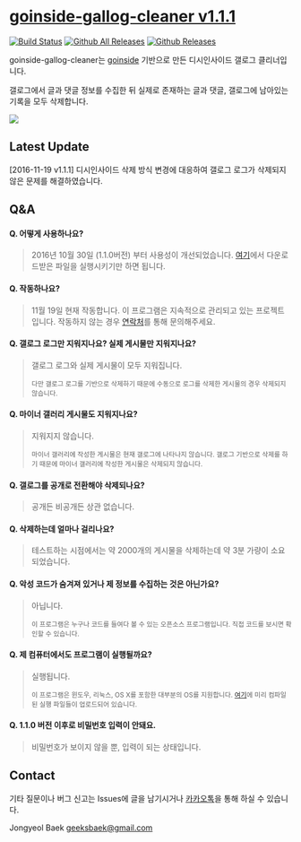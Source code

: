 # [goinside-gallog-cleaner v1.1.1](https://github.com/geeksbaek/goinside-gallog-cleaner/releases/latest)
[![Build Status](https://travis-ci.org/geeksbaek/goinside-gallog-cleaner.svg?branch=master)](https://travis-ci.org/geeksbaek/goinside-gallog-cleaner)
[![Github All Releases](https://img.shields.io/github/downloads/geeksbaek/goinside-gallog-cleaner/total.svg)]()
[![Github Releases](https://img.shields.io/github/downloads/geeksbaek/goinside-gallog-cleaner/latest/total.svg)]()

goinside-gallog-cleaner는 [goinside](https://github.com/geeksbaek/goinside) 기반으로 만든 디시인사이드 갤로그 클리너입니다. 

갤로그에서 글과 댓글 정보를 수집한 뒤 실제로 존재하는 글과 댓글, 갤로그에 남아있는 기록을 모두 삭제합니다.

![](https://raw.githubusercontent.com/geeksbaek/goinside-gallog-cleaner/91af82a50859be6e6f04e7f4fc652b4476f14d61/guide.gif)

## Latest Update
[2016-11-19 v1.1.1] 디시인사이드 삭제 방식 변경에 대응하여 갤로그 로그가 삭제되지 않은 문제를 해결하였습니다.

## Q&A
#### Q. 어떻게 사용하나요?
> 2016년 10월 30일 (1.1.0버전) 부터 사용성이 개선되었습니다. [여기](https://github.com/geeksbaek/goinside-gallog-cleaner/releases/latest)에서 다운로드받은 파일을 실행시키기만 하면 됩니다.

#### Q. 작동하나요?
> 11월 19일 현재 작동합니다. 이 프로그램은 지속적으로 관리되고 있는 프로젝트입니다. 작동하지 않는 경우 [연락처](#contact)를 통해 문의해주세요.

#### Q. 갤로그 로그만 지워지나요? 실제 게시물만 지워지나요?
> 갤로그 로그와 실제 게시물이 모두 지워집니다.
>
> <sub>다만 갤로그 로그를 기반으로 삭제하기 때문에 수동으로 로그를 삭제한 게시물의 경우 삭제되지 않습니다.</sub>

#### Q. 마이너 갤러리 게시물도 지워지나요?
> 지워지지 않습니다. 
>
> <sub>마이너 갤러리에 작성한 게시물은 현재 갤로그에 나타나지 않습니다. 갤로그 기반으로 삭제를 하기 때문에 마이너 갤러리에 작성한 게시물은 삭제되지 않습니다.</sub>

#### Q. 갤로그를 공개로 전환해야 삭제되나요?
> 공개든 비공개든 상관 없습니다.

#### Q. 삭제하는데 얼마나 걸리나요?
> 테스트하는 시점에서는 약 2000개의 게시물을 삭제하는데 약 3분 가량이 소요되었습니다.

#### Q. 악성 코드가 숨겨져 있거나 제 정보를 수집하는 것은 아닌가요?
> 아닙니다. 
>
> <sub>이 프로그램은 누구나 코드를 들여다 볼 수 있는 오픈소스 프로그램입니다. 직접 코드를 보시면 확인할 수 있습니다.</sub> 

#### Q. 제 컴퓨터에서도 프로그램이 실행될까요?
> 실행됩니다.
>
> <sub>이 프로그램은 윈도우, 리눅스, OS X를 포함한 대부분의 OS를 지원합니다. [여기](https://github.com/geeksbaek/goinside-gallog-cleaner/releases/latest)에 미리 컴파일된 실행 파일들이 업로드되어 있습니다.</sub>

#### Q. 1.1.0 버전 이후로 비밀번호 입력이 안돼요.
> 비밀번호가 보이지 않을 뿐, 입력이 되는 상태입니다.

## Contact
기타 질문이나 버그 신고는 Issues에 글을 남기시거나 [카카오톡](https://open.kakao.com/o/s3tYb7m)을 통해 하실 수 있습니다.

Jongyeol Baek <geeksbaek@gmail.com>
